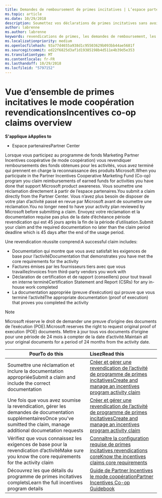 ```yaml
---
title: Demandes de remboursement de primes incitatives | L’espace partenaires
ms.topic: article
ms.date: 10/29/2018
description: Soumettez vos déclarations de primes incitatives sans avoir à planifier votre activité passé en revue tout d’abord.
author: labrenne
ms.author: labrenne
keywords: revendications de primes, les demandes de remboursement, les fonds
ms.localizationpriority: medium
ms.openlocfilehash: 93a77d4655a938d1c95503629b093bb44ae5681f
ms.sourcegitcommit: ed22f6825d3af1d19385198b4d511e4b39d5e353
ms.translationtype: MT
ms.contentlocale: fr-FR
ms.lasthandoff: 10/29/2018
ms.locfileid: "5797152"
---
```

# <a name="incentives-co-op-claims-overview"></a><span data-ttu-id="3d22f-104">Vue d’ensemble de primes incitatives le mode coopération revendications</span><span class="sxs-lookup"><span data-stu-id="3d22f-104">Incentives co-op claims overview</span></span>

**<span data-ttu-id="3d22f-105">S'applique à</span><span class="sxs-lookup"><span data-stu-id="3d22f-105">Applies to</span></span>**

- <span data-ttu-id="3d22f-106">Espace partenaires</span><span class="sxs-lookup"><span data-stu-id="3d22f-106">Partner Center</span></span>

<span data-ttu-id="3d22f-107">Lorsque vous participez au programme de fonds Marketing Partner Incentives coopérative (le mode coopération) vous revendiquer remboursements des fonds obtenues pour les activités, vous avez terminé qui prennent en charge la reconnaissance des produits Microsoft.</span><span class="sxs-lookup"><span data-stu-id="3d22f-107">When you participate in the  Partner Incentives Cooperative Marketing Fund (Co-op) program you claim reimbursements of earned funds for activities you have done that support Microsoft product awareness.</span></span> <span data-ttu-id="3d22f-108">Vous soumettre une réclamation directement à partir de l’espace partenaires.</span><span class="sxs-lookup"><span data-stu-id="3d22f-108">You submit a claim directly from the Partner Center.</span></span> <span data-ttu-id="3d22f-109">Vous n’avez plus besoin de disposer de votre plan d’activité passé en revue par Microsoft avant de soumettre une réclamation.</span><span class="sxs-lookup"><span data-stu-id="3d22f-109">You no longer need to have your activity plan reviewed by Microsoft before submitting a claim.</span></span> <span data-ttu-id="3d22f-110">Envoyez votre réclamation et la documentation requise pas plus de la date d’échéance période revendication qui est 45 jours après la fin de la période d’utilisation.</span><span class="sxs-lookup"><span data-stu-id="3d22f-110">Submit your claim and the required documentation no later than the claim period deadline which is 45 days after the end of the usage period.</span></span> 

<span data-ttu-id="3d22f-111">Une revendication réussite comprend:</span><span class="sxs-lookup"><span data-stu-id="3d22f-111">A successful claim includes:</span></span>

- <span data-ttu-id="3d22f-112">Documentation qui montre que vous avez satisfait les exigences de base pour l’activité</span><span class="sxs-lookup"><span data-stu-id="3d22f-112">Documentation that demonstrates you have met the core requirements for the activity</span></span>
- <span data-ttu-id="3d22f-113">Factures émises par les fournisseurs tiers avec que vous travaillez</span><span class="sxs-lookup"><span data-stu-id="3d22f-113">Invoices from third-party vendors you work with</span></span>
- <span data-ttu-id="3d22f-114">Déclaration de certification et de rapport (conseillers) pour tout travail en interne terminé</span><span class="sxs-lookup"><span data-stu-id="3d22f-114">Certification Statement and Report (CSRs) for any in-house work completed</span></span>
- <span data-ttu-id="3d22f-115">La documentation appropriée (preuve d’exécution) qui prouve que vous terminé l’activité</span><span class="sxs-lookup"><span data-stu-id="3d22f-115">The appropriate documentation (proof of execution) that proves you completed the activity</span></span> 

>[!NOTE]
><span data-ttu-id="3d22f-116">Microsoft réserve le droit de demander une preuve d’origine des documents de l’exécution (POE).</span><span class="sxs-lookup"><span data-stu-id="3d22f-116">Microsoft reserves the right to request original proof of execution (POE) documents.</span></span> <span data-ttu-id="3d22f-117">Mettre à jour tous vos documents d’origine pour une période de 24 mois à compter de la date d’activité.</span><span class="sxs-lookup"><span data-stu-id="3d22f-117">Maintain all your original documents for a period of 24 months from the activity date.</span></span> 

|**<span data-ttu-id="3d22f-118">Pour</span><span class="sxs-lookup"><span data-stu-id="3d22f-118">To do this</span></span>**   |**<span data-ttu-id="3d22f-119">Lisez</span><span class="sxs-lookup"><span data-stu-id="3d22f-119">Read this</span></span>**   |
|-----------------|:--------------------------------------|
|<span data-ttu-id="3d22f-120">Soumettre une réclamation et inclure la documentation appropriée</span><span class="sxs-lookup"><span data-stu-id="3d22f-120">Submit a claim and include the correct documentation</span></span>|[<span data-ttu-id="3d22f-121">Créer et gérer une revendication de l’activité de programme de primes incitatives</span><span class="sxs-lookup"><span data-stu-id="3d22f-121">Create and manage an incentives program activity claim</span></span>](create-incentives-claims.md)|
|<span data-ttu-id="3d22f-122">Une fois que vous avez soumise la revendication, gérer les demandes de documentation supplémentaires</span><span class="sxs-lookup"><span data-stu-id="3d22f-122">Once you've sumitted the claim, manage additional documetation requests</span></span>|[<span data-ttu-id="3d22f-123">Créer et gérer une revendication de l’activité de programme de primes incitatives</span><span class="sxs-lookup"><span data-stu-id="3d22f-123">Create and manage an incentives program activity claim</span></span>](create-incentives-claims.md)  |
|<span data-ttu-id="3d22f-124">Vérifiez que vous connaissez les exigences de base pour la revendication d’activité</span><span class="sxs-lookup"><span data-stu-id="3d22f-124">Make sure you know the core requirements for the activity claim</span></span>|[<span data-ttu-id="3d22f-125">Connaître la configuration requise de primes incitatives revendications core</span><span class="sxs-lookup"><span data-stu-id="3d22f-125">Know the incentives claims core requirements</span></span>](core-requirements.md)   |
|<span data-ttu-id="3d22f-126">Découvrez les que détails du programme de primes incitatives complets</span><span class="sxs-lookup"><span data-stu-id="3d22f-126">Learn the full incentives program details</span></span>|[<span data-ttu-id="3d22f-127">Guide de Partner Incentives le mode coopération</span><span class="sxs-lookup"><span data-stu-id="3d22f-127">Partner Incentives Co-op Guidebook</span></span>](https://assets.microsoft.com/coop-guidebook.pdf)
                                                                                 
                                   